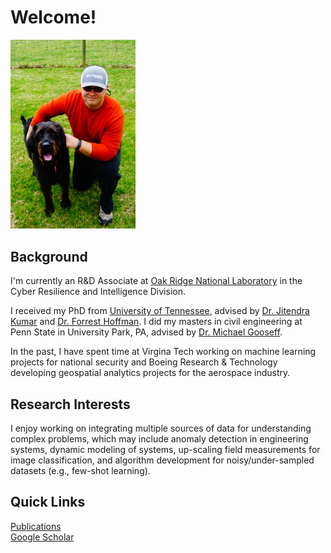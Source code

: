 # Welcome!

<img src="z1.png" width="200" />

## Background
I'm currently an R&D Associate at [Oak Ridge National Laboratory](https://www.ornl.gov)  in the Cyber Resilience and Intelligence Division.

I received my PhD from [University of Tennessee](https://bredesencenter.utk.edu), advised by [Dr. Jitendra Kumar](https://climatemodeling.org/~jkumar/) and [Dr. Forrest Hoffman](https://climatemodeling.org/~forrest/). I did my masters in civil engineering at Penn State in University Park, PA, advised by [Dr. Michael Gooseff](http://goosefflab.weebly.com/).

In the past, I have spent time at Virgina Tech working on machine learning projects for national security and Boeing Research & Technology developing geospatial analytics projects for the aerospace industry.

## Research Interests

I enjoy working on integrating multiple sources of data for understanding complex problems, which may include anomaly detection in engineering systems, dynamic modeling of systems, up-scaling field measurements for image classification, and algorithm development for noisy/under-sampled datasets (e.g., few-shot learning).

## Quick Links
[Publications](./cv.md#pubs) <br>
[Google Scholar](https://scholar.google.co.uk/citations?hl=en&user=8XedxuAAAAAJ&view_op=list_works&sortby=pubdate)
